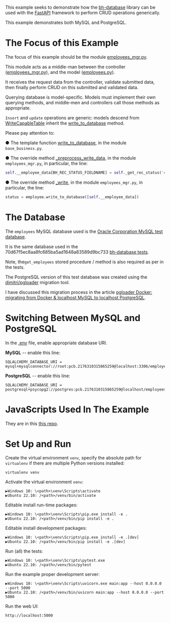 
This example seeks to demonstrate how the [bh-database](https://pypi.org/project/bh-database/) library can be used with the [FastAPI](https://fastapi.tiangolo.com/learn/) framework to perform CRUD operations generically.

This example demonstrates both MySQL and PostgreSQL.

# The Focus of this Example

The focus of this example should be the module [employees_mgr.py](https://github.com/behai-nguyen/bh_database/blob/70d67f5ec8aa8fc685ba5ad1648a83589d9bc733/examples/fastapir/src/fastapir/business/employees_mgr.py).

This module acts as a middle-man between the controller ([employees_mgr.py](https://github.com/behai-nguyen/bh_database/blob/70d67f5ec8aa8fc685ba5ad1648a83589d9bc733/examples/fastapir/src/fastapir/controllers/employees_admin.py)), and the model ([employees.py](https://github.com/behai-nguyen/bh_database/blob/70d67f5ec8aa8fc685ba5ad1648a83589d9bc733/examples/fastapir/src/fastapir/models/employees.py)).

It receives the request data from the controller, validate submitted data, then finally perform CRUD on this submitted and validated data.

Querying database is model-specific. Models must implement their own querying methods, and middle-men and controllers call those methods as appropriate.

``Insert`` and ``update`` operations are generic: models descend from [WriteCapableTable](https://bh-database.readthedocs.io/en/latest/base_table.html#bh_database.base_table.WriteCapableTable) inherit the [write_to_database](https://bh-database.readthedocs.io/en/latest/base_table.html#bh_database.base_table.WriteCapableTable.write_to_database) method.

Please pay attention to:

● The template function [write_to_database](https://github.com/behai-nguyen/bh_database/blob/70d67f5ec8aa8fc685ba5ad1648a83589d9bc733/examples/fastapir/src/fastapir/business/base_business.py#L314), in the module ``base_business.py``.

● The override method [_preprocess_write_data](https://github.com/behai-nguyen/bh_database/blob/70d67f5ec8aa8fc685ba5ad1648a83589d9bc733/examples/fastapir/src/fastapir/business/employees_mgr.py#L87), in the module ``employees_mgr.py``, in particular, the line:

```python
self.__employee_data[BH_REC_STATUS_FIELDNAME] = self._get_rec_status('empNo')
```

● The override method [_write](https://github.com/behai-nguyen/bh_database/blob/70d67f5ec8aa8fc685ba5ad1648a83589d9bc733/examples/fastapir/src/fastapir/business/employees_mgr.py#L128), in the module ``employees_mgr.py``, in particular, the line:

```python
status = employee.write_to_database([self.__employee_data])
```

# The Database

The ``employees`` MySQL database used is the [Oracle Corporation MySQL test database](https://github.com/datacharmer/test_db).

It is the same database used in the 70d67f5ec8aa8fc685ba5ad1648a83589d9bc733 [bh-database tests](https://github.com/behai-nguyen/bh_database/tree/70d67f5ec8aa8fc685ba5ad1648a83589d9bc733/tests).

Note, the``get_employees`` stored procedure / method is also required as per in the tests.

The PostgreSQL version of this test database was created using the [dimitri/pgloader](https://hub.docker.com/r/dimitri/pgloader/) migration tool.

I have discussed this migration process in the article 
[pgloader Docker: migrating from Docker & localhost MySQL to localhost PostgreSQL](
https://behainguyen.wordpress.com/2022/11/13/pgloader-docker-migrating-from-docker-localhost-mysql-to-localhost-postgresql/).

# Switching Between MySQL and PostgreSQL

In the [.env](https://github.com/behai-nguyen/bh_database/blob/e86964c9a17b856e91ff6306593a503bcaffd3ee/examples/fastapir/.env) file, enable appropriate database URI.


**MySQL** -- enable this line:

```
SQLALCHEMY_DATABASE_URI = mysql+mysqlconnector://root:pcb.2176310315865259@localhost:3306/employees
```

**PostgreSQL** -- enable this line:

```
SQLALCHEMY_DATABASE_URI = postgresql+psycopg2://postgres:pcb.2176310315865259@localhost/employees
```

# JavaScripts Used In The Example

They are in this [this repo](https://github.com/behai-nguyen/js).

# Set Up and Run

Create the virtual environment ``venv``, specify the absolute path for ``virtualenv`` if there are multiple Python versions installed:

```
virtualenv venv
```

Activate the virtual environment ``venv``:

```
▶️Windows 10: \<path>\venv\Scripts\activate
▶️Ubuntu 22.10: /<path>/venv/bin/activate
```

Editable install run-time packages:

```
▶️Windows 10: \<path>\venv\Scripts\pip.exe install -e .
▶️Ubuntu 22.10: /<path>/venv/bin/pip install -e .
```

Editable install development packages:

```
▶️Windows 10: \<path>\venv\Scripts\pip.exe install -e .[dev]
▶️Ubuntu 22.10: /<path>/venv/bin/pip install -e .[dev]
```

Run (all) the tests:

```
▶️Windows 10: \<path>\venv\Scripts\pytest.exe
▶️Ubuntu 22.10: /<path>/venv/bin/pytest
```

Run the example proper development server:

```
▶️Windows 10: \<path>\venv\Scripts\uvicorn.exe main:app --host 0.0.0.0 --port 5000
▶️Ubuntu 22.10: /<path>/venv/bin/uvicorn main:app --host 0.0.0.0 --port 5000
```

Run the web UI:

```
http://localhost:5000
```
